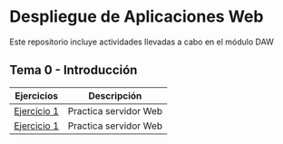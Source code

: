 # Despliegue de Aplicaciones Web
Este repositorio incluye actividades llevadas a cabo en el módulo DAW

## Tema 0 - Introducción

|Ejercicios|Descripción|
|----------|-----------|
|[Ejercicio 1](DAW/Tema0/Ejercicio1.md)|Practica servidor Web|
|[Ejercicio 1](DAW/Tema0/https://github.com/NicolaeGhenciu/Daw/blob/eea04b5bfcf387b5498d219d02a95eb3c7173ca2/Tema%200/Ejercicio1.md)|Practica servidor Web|

